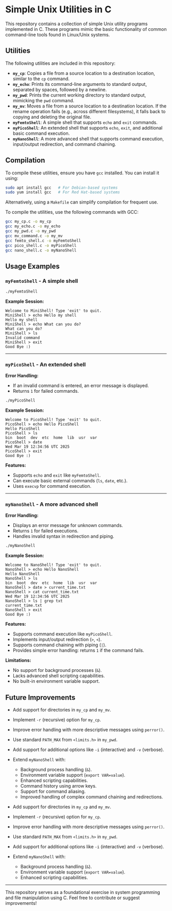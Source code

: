 # Simple Unix Utilities in C

This repository contains a collection of simple Unix utility programs implemented in C. These programs mimic the basic functionality of common command-line tools found in Linux/Unix systems.

## Utilities

The following utilities are included in this repository:

- **`my_cp`**: Copies a file from a source location to a destination location, similar to the `cp` command.
- **`my_echo`**: Prints its command-line arguments to standard output, separated by spaces, followed by a newline.
- **`my_pwd`**: Prints the current working directory to standard output, mimicking the `pwd` command.
- **`my_mv`**: Moves a file from a source location to a destination location. If the rename operation fails (e.g., across different filesystems), it falls back to copying and deleting the original file.
- **`myFemtoShell`**: A simple shell that supports `echo` and `exit` commands.
- **`myPicoShell`**: An extended shell that supports `echo`, `exit`, and additional basic command execution.
- **`myNanoShell`**: A more advanced shell that supports command execution, input/output redirection, and command chaining.

## Compilation

To compile these utilities, ensure you have `gcc` installed. You can install it using:
```bash
sudo apt install gcc   # For Debian-based systems
sudo yum install gcc   # For Red Hat-based systems
```
Alternatively, using a `Makefile` can simplify compilation for frequent use.

To compile the utilities, use the following commands with GCC:

```bash
gcc my_cp.c -o my_cp
gcc my_echo.c -o my_echo
gcc my_pwd.c -o my_pwd
gcc mv_command.c -o my_mv
gcc femto_shell.c -o myFemtoShell
gcc pico_shell.c -o myPicoShell
gcc nano_shell.c -o myNanoShell
```

## Usage Examples

### `myFemtoShell` - A simple shell
```bash
./myFemtoShell
```
**Example Session:**
```
Welcome to MiniShell! Type 'exit' to quit.
MiniShell > echo Hello my shell
Hello my shell
MiniShell > echo What can you do?
What can you do?
MiniShell > ls
Invalid command
MiniShell > exit
Good Bye :)
```

---

### `myPicoShell` - An extended shell

**Error Handling:**
- If an invalid command is entered, an error message is displayed.
- Returns `1` for failed commands.
```bash
./myPicoShell
```
**Example Session:**
```
Welcome to PicoShell! Type 'exit' to quit.
PicoShell > echo Hello PicoShell
Hello PicoShell
PicoShell > ls
bin  boot  dev  etc  home  lib  usr  var
PicoShell > date
Wed Mar 19 12:34:56 UTC 2025
PicoShell > exit
Good Bye :)
```
**Features:**
- Supports `echo` and `exit` like `myFemtoShell`.
- Can execute basic external commands (`ls`, `date`, etc.).
- Uses `execvp` for command execution.

---

### `myNanoShell` - A more advanced shell

**Error Handling:**
- Displays an error message for unknown commands.
- Returns `1` for failed executions.
- Handles invalid syntax in redirection and piping.
```bash
./myNanoShell
```
**Example Session:**
```
Welcome to NanoShell! Type 'exit' to quit.
NanoShell > echo Hello NanoShell
Hello NanoShell
NanoShell > ls
bin  boot  dev  etc  home  lib  usr  var
NanoShell > date > current_time.txt
NanoShell > cat current_time.txt
Wed Mar 19 12:34:56 UTC 2025
NanoShell > ls | grep txt
current_time.txt
NanoShell > exit
Good Bye :)
```
**Features:**
- Supports command execution like `myPicoShell`.
- Implements input/output redirection (`>`, `<`).
- Supports command chaining with piping (`|`).
- Provides simple error handling: returns `1` if the command fails.

**Limitations:**
- No support for background processes (`&`).
- Lacks advanced shell scripting capabilities.
- No built-in environment variable support.

## Future Improvements

- Add support for directories in `my_cp` and `my_mv`.
- Implement `-r` (recursive) option for `my_cp`.
- Improve error handling with more descriptive messages using `perror()`.
- Use standard `PATH_MAX` from `<limits.h>` in `my_pwd`.
- Add support for additional options like `-i` (interactive) and `-v` (verbose).
- Extend `myNanoShell` with:
  - Background process handling (`&`).
  - Environment variable support (`export VAR=value`).
  - Enhanced scripting capabilities.
  - Command history using arrow keys.
  - Support for command aliasing.
  - Improved handling of complex command chaining and redirections.

- Add support for directories in `my_cp` and `my_mv`.
- Implement `-r` (recursive) option for `my_cp`.
- Improve error handling with more descriptive messages using `perror()`.
- Use standard `PATH_MAX` from `<limits.h>` in `my_pwd`.
- Add support for additional options like `-i` (interactive) and `-v` (verbose).
- Extend `myNanoShell` with:
  - Background process handling (`&`).
  - Environment variable support (`export VAR=value`).
  - Enhanced scripting capabilities.

---

This repository serves as a foundational exercise in system programming and file manipulation using C. Feel free to contribute or suggest improvements!

